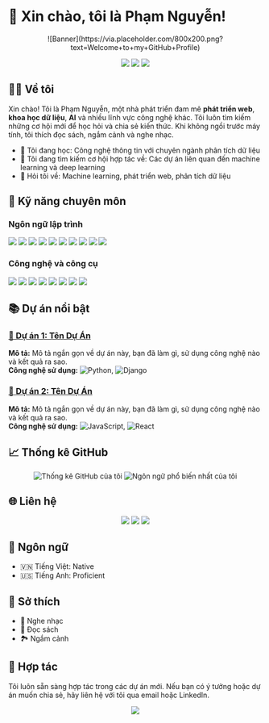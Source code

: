 # 🌟 Xin chào, tôi là Phạm Nguyễn!
<p align="center">
![Banner](https://via.placeholder.com/800x200.png?text=Welcome+to+my+GitHub+Profile)
</p>

<p align="center">
  <img src="https://img.shields.io/badge/Status-Active-brightgreen?style=flat-square" />
  <img src="https://img.shields.io/github/followers/PhamNguyenDev3?style=social" />
  <img src="https://img.shields.io/github/stars/PhamNguyenDev3?style=social" />
</p>

## 🧑‍💻 Về tôi
Xin chào! Tôi là Phạm Nguyễn, một nhà phát triển đam mê **phát triển web**, **khoa học dữ liệu**, **AI** và nhiều lĩnh vực công nghệ khác. Tôi luôn tìm kiếm những cơ hội mới để học hỏi và chia sẻ kiến thức. Khi không ngồi trước máy tính, tôi thích đọc sách, ngắm cảnh và nghe nhạc.

- 🌱 Tôi đang học: Công nghệ thông tin với chuyên ngành phân tích dữ liệu
- 👯 Tôi đang tìm kiếm cơ hội hợp tác về: Các dự án liên quan đến machine learning và deep learning
- 💬 Hỏi tôi về: Machine learning, phát triển web, phân tích dữ liệu

## 💼 Kỹ năng chuyên môn
### Ngôn ngữ lập trình
<p align="left">
  <img src="https://img.shields.io/badge/C-00599C?style=flat-square&logo=c&logoColor=white" />
  <img src="https://img.shields.io/badge/C++-00599C?style=flat-square&logo=c%2B%2B&logoColor=white" />
  <img src="https://img.shields.io/badge/C%23-239120?style=flat-square&logo=c-sharp&logoColor=white" />
  <img src="https://img.shields.io/badge/Java-007396?style=flat-square&logo=java&logoColor=white" />
  <img src="https://img.shields.io/badge/HTML5-E34F26?style=flat-square&logo=html5&logoColor=white" />
  <img src="https://img.shields.io/badge/CSS3-1572B6?style=flat-square&logo=css3&logoColor=white" />
  <img src="https://img.shields.io/badge/JavaScript-F7DF1E?style=flat-square&logo=javascript&logoColor=black" />
  <img src="https://img.shields.io/badge/Python-3776AB?style=flat-square&logo=python&logoColor=white" />
  <img src="https://img.shields.io/badge/SQL-4479A1?style=flat-square&logo=sql&logoColor=white" />
  <img src="https://img.shields.io/badge/SQL_Server-CC2927?style=flat-square&logo=microsoft-sql-server&logoColor=white" />
</p>

### Công nghệ và công cụ
<p align="left">
  <img src="https://img.shields.io/badge/Flask-000000?style=flat-square&logo=flask&logoColor=white" />
  <img src="https://img.shields.io/badge/MVC-5C2D91?style=flat-square&logo=mvc&logoColor=white" />
  <img src="https://img.shields.io/badge/WinForms-178600?style=flat-square&logo=dotnet&logoColor=white" />
  <img src="https://img.shields.io/badge/DevExpress-EE4C2C?style=flat-square&logo=devexpress&logoColor=white" />
  <img src="https://img.shields.io/badge/TensorFlow-FF6F00?style=flat-square&logo=tensorflow&logoColor=white" />
  <img src="https://img.shields.io/badge/Algorithm-43853D?style=flat-square&logo=algorithm&logoColor=white" />
  <img src="https://img.shields.io/badge/Android_Studio-3DDC84?style=flat-square&logo=android-studio&logoColor=white" />
  <img src="https://img.shields.io/badge/Django-092E20?style=flat-square&logo=django&logoColor=white" />
</p>

## 📚 Dự án nổi bật
### [🚀 Dự án 1: Tên Dự Án](https://github.com/PhamNguyenDev3/repository1)
**Mô tả:** Mô tả ngắn gọn về dự án này, bạn đã làm gì, sử dụng công nghệ nào và kết quả ra sao.\
**Công nghệ sử dụng:** ![Python](https://img.shields.io/badge/Python-3776AB?style=flat-square&logo=python&logoColor=white), ![Django](https://img.shields.io/badge/Django-092E20?style=flat-square&logo=django&logoColor=white)

### [🚀 Dự án 2: Tên Dự Án](https://github.com/PhamNguyenDev3/repository2)
**Mô tả:** Mô tả ngắn gọn về dự án này, bạn đã làm gì, sử dụng công nghệ nào và kết quả ra sao.\
**Công nghệ sử dụng:** ![JavaScript](https://img.shields.io/badge/JavaScript-F7DF1E?style=flat-square&logo=javascript&logoColor=black), ![React](https://img.shields.io/badge/React-20232A?style=flat-square&logo=react&logoColor=61DAFB)

## 📈 Thống kê GitHub
<p align="center">
  <img src="https://github-readme-stats.vercel.app/api?username=PhamNguyenDev3&show_icons=true&theme=radical" alt="Thống kê GitHub của tôi" />
  <img src="https://github-readme-stats.vercel.app/api/top-langs/?username=PhamNguyenDev3&layout=compact&theme=radical" alt="Ngôn ngữ phổ biến nhất của tôi" />
</p>

## 🌐 Liên hệ
<p align="center">
  <a href="mailto:phamnguyen03999@gmail.com"><img src="https://img.shields.io/badge/Email-D14836?style=flat-square&logo=gmail&logoColor=white" /></a>
  <a href="https://facebook.com/yourprofile"><img src="https://img.shields.io/badge/Facebook-1877F2?style=flat-square&logo=facebook&logoColor=white" /></a>
  <a href="https://linkedin.com/in/yourprofile"><img src="https://img.shields.io/badge/LinkedIn-0077B5?style=flat-square&logo=linkedin&logoColor=white" /></a>
</p>

## 💬 Ngôn ngữ
- 🇻🇳 Tiếng Việt: Native
- 🇺🇸 Tiếng Anh: Proficient

## 🎨 Sở thích
- 🎵 Nghe nhạc
- 📖 Đọc sách
- 🏞️ Ngắm cảnh

## 🤝 Hợp tác
Tôi luôn sẵn sàng hợp tác trong các dự án mới. Nếu bạn có ý tưởng hoặc dự án muốn chia sẻ, hãy liên hệ với tôi qua email hoặc LinkedIn.

<p align="center">
  <img src="https://via.placeholder.com/400x100.png?text=Thank+You+for+Visiting" />
</p>

<!---
PhamNguyenDev3/PhamNguyenDev3 is a ✨ special ✨ repository because its `README.md` (this file) appears on your GitHub profile.
You can click the Preview link to take a look at your changes.
--->
